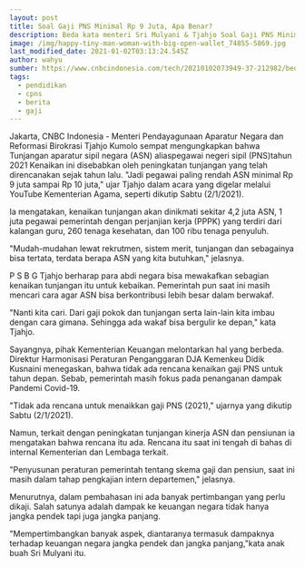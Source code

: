 ```yaml
---
layout: post
title: Soal Gaji PNS Minimal Rp 9 Juta, Apa Benar?
description: Beda kata menteri Sri Mulyani & Tjahjo Soal Gaji PNS Minimal Rp 9 Juta
image: /img/happy-tiny-man-woman-with-big-open-wallet_74855-5869.jpg
last_modified_date: 2021-01-02T03:13:24.545Z
author: wahyu
sumber: https://www.cnbcindonesia.com/tech/20210102073949-37-212982/beda-sri-mulyani-tjahjo-soal-gaji-pns-minimal-rp-9-juta
tags:
  - pendidikan
  - cpns
  - berita
  - gaji
---
```

Jakarta, CNBC Indonesia - Menteri Pendayagunaan Aparatur Negara dan Reformasi Birokrasi Tjahjo Kumolo sempat mengungkapkan bahwa Tunjangan aparatur sipil negara (ASN) aliaspegawai negeri sipil (PNS)tahun 2021 
Kenaikan ini disebabkan oleh peningkatan tunjangan yang telah direncanakan sejak tahun lalu. "Jadi pegawai paling rendah ASN minimal Rp 9 juta sampai Rp 10 juta," ujar Tjahjo dalam acara yang digelar melalui YouTube Kementerian Agama, seperti dikutip Sabtu (2/1/2021).

Ia mengatakan, kenaikan tunjangan akan dinikmati sekitar 4,2 juta ASN, 1 juta pegawai pemerintah dengan perjanjian kerja (PPPK) yang terdiri dari kalangan guru, 260 tenaga kesehatan, dan 100 ribu tenaga penyuluh.



"Mudah-mudahan lewat rekrutmen, sistem merit, tunjangan dan sebagainya bisa tertata, terdata berapa ASN yang kita butuhkan," jelasnya.

P
S
B
G
Tjahjo berharap para abdi negara bisa mewakafkan sebagian kenaikan tunjangan itu untuk kebaikan. Pemerintah pun saat ini masih mencari cara agar ASN bisa berkontribusi lebih besar dalam berwakaf.

"Nanti kita cari. Dari gaji pokok dan tunjangan serta lain-lain kita imbau dengan cara gimana. Sehingga ada wakaf bisa bergulir ke depan," kata Tjahjo.

Sayangnya, pihak Kementerian Keuangan melontarkan hal yang berbeda. Direktur Harmonisasi Peraturan Penganggaran DJA Kemenkeu Didik Kusnaini menegaskan, bahwa tidak ada rencana kenaikan gaji PNS untuk tahun depan. Sebab, pemerintah masih fokus pada penanganan dampak Pandemi Covid-19.

"Tidak ada rencana untuk menaikkan gaji PNS (2021)," ujarnya yang dikutip Sabtu (2/1/2021).

Namun, terkait dengan peningkatan tunjangan kinerja ASN dan pensiunan ia mengatakan bahwa rencana itu ada. Rencana itu saat ini tengah di bahas di internal Kementerian dan Lembaga terkait.

"Penyusunan peraturan pemerintah tentang skema gaji dan pensiun, saat ini masih dalam tahap pengkajian intern departemen," jelasnya.

Menurutnya, dalam pembahasan ini ada banyak pertimbangan yang perlu dikaji. Salah satunya adalah dampak ke keuangan negara tidak hanya jangka pendek tapi juga jangka panjang.

"Mempertimbangkan banyak aspek, diantaranya termasuk dampaknya terhadap keuangan negara jangka pendek dan jangka panjang,"kata anak buah Sri Mulyani itu.
